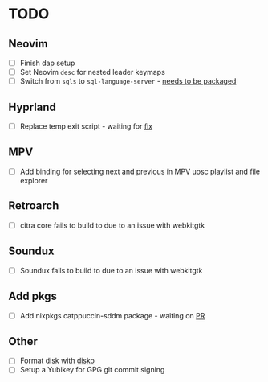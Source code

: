 # TODO

## Neovim

- [ ] Finish dap setup
- [ ] Set Neovim `desc` for nested leader keymaps
- [ ] Switch from `sqls` to `sql-language-server` - [needs to be packaged](https://github.com/NixOS/nixpkgs/issues/203887)

## Hyprland

- [ ] Replace temp exit script - waiting for [fix](https://github.com/hyprwm/Hyprland/issues/3558)

## MPV

- [ ] Add binding for selecting next and previous in MPV uosc playlist and file explorer

## Retroarch

- [ ] citra core fails to build to due to an issue with webkitgtk

## Soundux

- [ ] Soundux fails to build to due to an issue with webkitgtk

## Add pkgs

- [ ] Add nixpkgs catppuccin-sddm package - waiting on [PR](https://github.com/NixOS/nixpkgs/pull/255808)

## Other

- [ ] Format disk with [disko](https://github.com/nix-community/disko)
- [ ] Setup a Yubikey for GPG git commit signing
